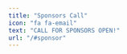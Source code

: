 ```yaml
---
title: "Sponsors Call"
icon: "fa fa-email"
text: "CALL FOR SPONSORS OPEN!"
url: "/#sponsor"
---
```

